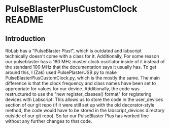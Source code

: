 # PulseBlasterPlusCustomClock README

## Introduction

RbLab has a "PulseBlaster Plus!", which is outdated and labscript technically
doesn't come with a class for it.
Additionally, For some reason our pulseblaster has a 180 MHz master clock oscillator inside of it instead of the standard 100 MHz that the documentation says it usually has.
To get around this, I (Zak) used PulsePlasterUSB.py to make PulseBlasterPlusCustomClock.py, which is the mostly the same.
The main difference is that the clock frequency and class names have been set to appropriate for values for our device.
Additionally, the code was restructured to use the "new register_classes() format" for registering devices with Labscript.
This allows us to store the code in the user_devices section of our git repo (if it were still set up with the old decorator-style method, the code would have to be stored in the labscript_devices directory outside of our git repo).
So far our PulseBlaster Plus has worked fine without any further changes to that code.

